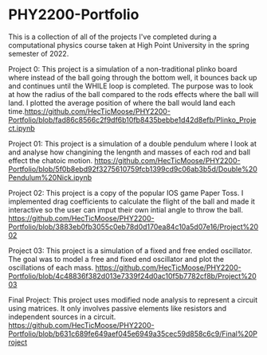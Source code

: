 # PHY2200-Portfolio
This is a collection of all of the projects I've completed during a computational physics course taken at High Point University in the spring semester of 2022.

Project 0: 
  This project is a simulation of a non-traditional plinko board where instead of the ball going through the bottom well, it bounces back up and continues until the WHILE loop is completed. The purpose was to look at how the radius of the ball compared to the rods effects where the ball will land. I plotted the average position of where the ball would land each time.https://github.com/HecTicMoose/PHY2200-Portfolio/blob/fad86c8566c2f9df6b10fb8435bebbe1d42d8efb/Plinko_Project.ipynb
  
Project 01: 
  This project is a simulation of a double pendulum where I look at and analyse how changining the lengnth and masses of each rod and ball effect the chatoic motion. https://github.com/HecTicMoose/PHY2200-Portfolio/blob/5f0b8ebd92f3275610759fcb1399cd9c06ab3b5d/Double%20Pendulum%20Nick.ipynb
  
Project 02: 
  This project is a copy of the popular IOS game Paper Toss. I implemented drag coefficients to calculate the flight of the ball and made it interactive so the user can imput their own intial angle to throw the ball. https://github.com/HecTicMoose/PHY2200-Portfolio/blob/3883eb0fb3055c0eb78d0d170ea84c10a5d07e16/Project%2002
  
Project 03: 
  This project is a simulation of a fixed and free ended oscillator. The goal was to model a free and fixed end oscillator and plot the oscillations of each mass. https://github.com/HecTicMoose/PHY2200-Portfolio/blob/4c48836f382d013e7339f24d0ac10f5b7782cf8b/Project%2003
  
Final Project: 
  This project uses modified node analysis to represent a circuit using matrices. It only involves passive elements like resistors and independent sources in a circuit. https://github.com/HecTicMoose/PHY2200-Portfolio/blob/b631c689fe649aef045e6949a35cec59d858c6c9/Final%20Project

